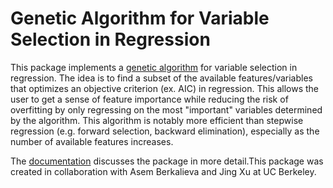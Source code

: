 
# Genetic Algorithm for Variable Selection in Regression

This package implements a [genetic algorithm](https://github.com/zihanye96/Genetic_Algorithm/blob/master/givens_hoeting_ch3.pdf) for variable selection in regression. The idea is to find a subset of the available features/variables that optimizes an objective criterion (ex. AIC) in regression. This allows the user to get a sense of feature importance while reducing the risk of overfitting by only regressing on the most "important" variables determined by the algorithm. This algorithm is notably more efficient than stepwise regression (e.g. forward selection, backward elimination), especially as the number of available features increases.

The [documentation](documentation.md) discusses the package in more detail.This package was created in collaboration with Asem Berkalieva and Jing Xu at UC Berkeley.  

